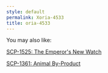 ```yaml
---
style: default
permalink: Xoria-4533
title: oria-4533
---
```

You may also like:

[SCP-1525: The Emperor's New Watch](http://scp-wiki.net/scp-1525)

[SCP-1361: Animal By-Product](http://scp-wiki.net/scp-1361)
